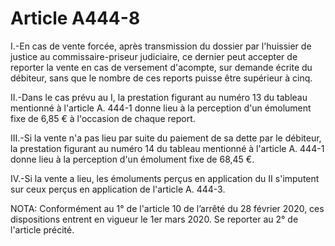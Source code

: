 # Article A444-8

I.-En cas de vente forcée, après transmission du dossier par l'huissier de justice au commissaire-priseur judiciaire, ce dernier peut accepter de reporter la vente en cas de versement d'acompte, sur demande écrite du débiteur, sans que le nombre de ces reports puisse être supérieur à cinq.

II.-Dans le cas prévu au I, la prestation figurant au numéro 13 du tableau mentionné à l'article A. 444-1 donne lieu à la perception d'un émolument fixe de 6,85 € à l'occasion de chaque report.

III.-Si la vente n'a pas lieu par suite du paiement de sa dette par le débiteur, la prestation figurant au numéro 14 du tableau mentionné à l'article A. 444-1 donne lieu à la perception d'un émolument fixe de 68,45 €.

IV.-Si la vente a lieu, les émoluments perçus en application du II s'imputent sur ceux perçus en application de l'article A. 444-3.

NOTA:
Conformément au 1° de l'article 10 de l’arrêté du 28 février 2020, ces dispositions entrent en vigueur le 1er mars 2020. Se reporter au 2° de l'article précité.
